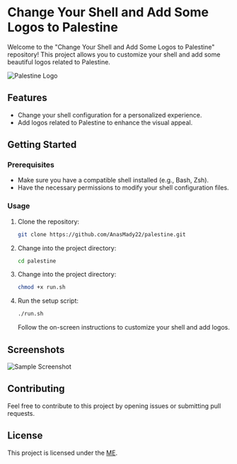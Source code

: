 # Change Your Shell and Add Some Logos to Palestine

Welcome to the "Change Your Shell and Add Some Logos to Palestine" repository! This project allows you to customize your shell and add some beautiful logos related to Palestine.

![Palestine Logo](logo.png)

## Features

- Change your shell configuration for a personalized experience.
- Add logos related to Palestine to enhance the visual appeal.

## Getting Started

### Prerequisites

- Make sure you have a compatible shell installed (e.g., Bash, Zsh).
- Have the necessary permissions to modify your shell configuration files.

### Usage

1. Clone the repository:

    ```bash
    git clone https://github.com/AnasMady22/palestine.git
    ```

2. Change into the project directory:

    ```bash
    cd palestine
    ```
3. Change into the project directory:

    ```bash
    chmod +x run.sh
    ```

4. Run the setup script:

    ```bash
    ./run.sh
    ```

    Follow the on-screen instructions to customize your shell and add logos.

## Screenshots

![Sample Screenshot](screenshot.png)

## Contributing

Feel free to contribute to this project by opening issues or submitting pull requests.

## License

This project is licensed under the [ME](LICENSE).

